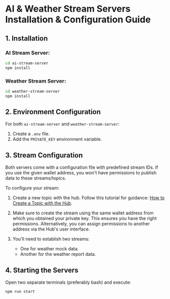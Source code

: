 # **AI & Weather Stream Servers Installation & Configuration Guide**

## **1. Installation**

### **AI Stream Server**:

```bash
cd ai-stream-server
npm install
```

### **Weather Stream Server**:

```bash
cd weather-stream-server
npm install
```

## **2. Environment Configuration**

For both `ai-stream-server` and `weather-stream-server`:

1. Create a `.env` file.
2. Add the `PRIVATE_KEY` environment variable.

## **3. Stream Configuration**

Both servers come with a configuration file with predefined stream IDs. If you use the given wallet address, you won't have permissions to publish data to these streams/topics.

To configure your stream:

1. Create a new topic with the hub. Follow this tutorial for guidance:
   [How to Create a Topic with the Hub](https://www.loom.com/share/6f06b3b19b1a4787a7807853793b3834?sid=0f08e218-f932-4c35-838c-6ed212462636).

2. Make sure to create the stream using the same wallet address from which you obtained your private key. This ensures you have the right permissions. Alternatively, you can assign permissions to another address via the Hub's user interface.

3. You'll need to establish two streams:
   - One for weather mock data.
   - Another for the weather report data.

## **4. Starting the Servers**

Open two separate terminals (preferably bash) and execute:

```bash
npm run start
```
